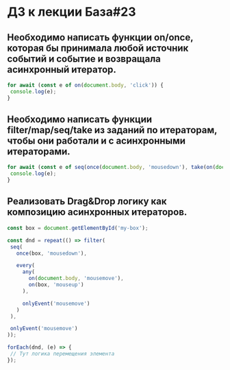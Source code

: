# ДЗ к лекции База#23

## Необходимо написать функции on/once, которая бы принимала любой источник событий и событие и возвращала асинхронный итератор.

```js
for await (const e of on(document.body, 'click')) {
 console.log(e);
}
```

## Необходимо написать функции filter/map/seq/take из заданий по итераторам, чтобы они работали и с асинхронными итераторами.

```js
for await (const e of seq(once(document.body, 'mousedown'), take(on(document.body, 'mouseup'), 10))) {
 console.log(e);
}
```

## Реализовать Drag&Drop логику как композицию асинхронных итераторов.

```js
const box = document.getElementById('my-box');

const dnd = repeat(() => filter(
 seq(
   once(box, 'mousedown'),

   every(
	 any(
	   on(document.body, 'mousemove'),
	   on(box, 'mouseup')
	 ),

	 onlyEvent('mousemove')
   )
 ),

 onlyEvent('mousemove')
));

forEach(dnd, (e) => {
 // Тут логика перемещения элемента
});
```
